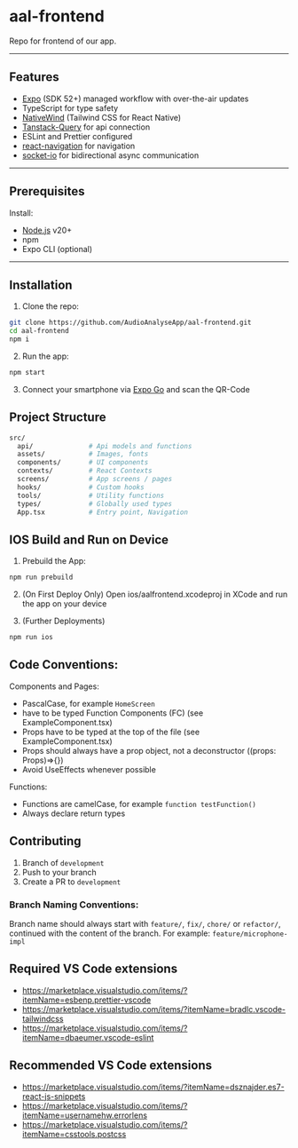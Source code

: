 # aal-frontend

Repo for frontend of our app.

---

## Features

- [Expo](https://expo.dev/) (SDK 52+) managed workflow with over-the-air updates
- TypeScript for type safety
- [NativeWind](https://www.nativewind.dev/) (Tailwind CSS for React Native)
- [Tanstack-Query](https://tanstack.com/query/latest) for api connection
- ESLint and Prettier configured
- [react-navigation](https://reactnavigation.org/docs/native-stack-navigator) for navigation
- [socket-io](https://socket.io/docs/v4/client-api/) for bidirectional async communication

---

## Prerequisites

Install:

- [Node.js](https://nodejs.org/) v20+
- npm
- Expo CLI (optional)

---

## Installation

1. Clone the repo:

```bash
git clone https://github.com/AudioAnalyseApp/aal-frontend.git
cd aal-frontend
npm i
```

2. Run the app:

```bash
npm start
```

3. Connect your smartphone via [Expo Go](https://expo.dev/go) and scan the QR-Code

## Project Structure

```bash
src/
  api/              # Api models and functions
  assets/           # Images, fonts
  components/       # UI components
  contexts/         # React Contexts
  screens/          # App screens / pages
  hooks/            # Custom hooks
  tools/            # Utility functions
  types/            # Globally used types
  App.tsx           # Entry point, Navigation
```

## IOS Build and Run on Device
1. Prebuild the App:
```bash
npm run prebuild
```
2. (On First Deploy Only) Open ios/aalfrontend.xcodeproj in XCode and run the app on your device

3. (Further Deployments)
```bash
npm run ios
```

## Code Conventions:

Components and Pages:

- PascalCase, for example `HomeScreen`
- have to be typed Function Components (FC<Props>) (see ExampleComponent.tsx)
- Props have to be typed at the top of the file (see ExampleComponent.tsx)
- Props should always have a prop object, not a deconstructor ((props: Props)=>{})
- Avoid UseEffects whenever possible

Functions:

- Functions are camelCase, for example `function testFunction()`
- Always declare return types

## Contributing

1. Branch of `development`
2. Push to your branch
3. Create a PR to `development`

### Branch Naming Conventions:

Branch name should always start with `feature/`, `fix/`, `chore/` or `refactor/`, continued with the content of the branch. For example: `feature/microphone-impl`

## Required VS Code extensions

- https://marketplace.visualstudio.com/items/?itemName=esbenp.prettier-vscode
- https://marketplace.visualstudio.com/items/?itemName=bradlc.vscode-tailwindcss
- https://marketplace.visualstudio.com/items/?itemName=dbaeumer.vscode-eslint

## Recommended VS Code extensions

- https://marketplace.visualstudio.com/items/?itemName=dsznajder.es7-react-js-snippets
- https://marketplace.visualstudio.com/items/?itemName=usernamehw.errorlens
- https://marketplace.visualstudio.com/items/?itemName=csstools.postcss
